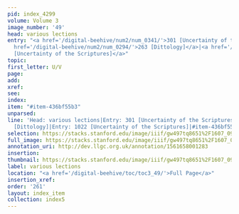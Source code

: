 ```yaml
---
pid: index_4299
volume: Volume 3
image_number: '49'
head: various lections
entry: "<a href='/digital-beehive/num2/num_0341/'>301 [Uncertainty of the h. Scripture]</a>|<a
  href='/digital-beehive/num2/num_0294/'>263 [Dittology]</a>|<a href='/digital-beehive/toc/toc2_198/'>1022
  [Uncertainty of the Scriptures]</a>"
topic: 
first_letter: U/V
page: 
add: 
xref: 
see: 
index: 
item: "#item-436bf55b3"
unparsed: 
line: 'Head: various lections|Entry: 301 [Uncertainty of the Scriptures]|Entry: 263
  [Dittology]|Entry: 1022 [Uncertainty of the Scriptures]|#item-436bf55b3'
selection: https://stacks.stanford.edu/image/iiif/gw497tq8651%2F1607_0992/952,1624,704,145/full/0/default.jpg
full_image: https://stacks.stanford.edu/image/iiif/gw497tq8651%2F1607_0992/full/full/0/default.jpg
annotation_uri: http://dev.llgc.org.uk/annotation/1561658001283
insertion: 
thumbnail: https://stacks.stanford.edu/image/iiif/gw497tq8651%2F1607_0992/952,1624,704,145/150,/0/default.jpg
label: various lections
location: "<a href='/digital-beehive/toc/toc3_49/'>Full Page</a>"
insertion_xref: 
order: '261'
layout: index_item
collection: index5
---
```

